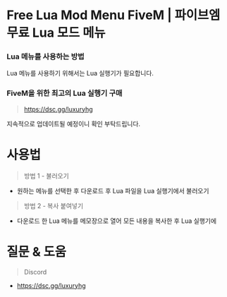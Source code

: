 # Free Lua Mod Menu FiveM | 파이브엠 무료 Lua 모드 메뉴

###  Lua 메뉴를 사용하는 방법
Lua 메뉴를 사용하기 위해서는 Lua 실행기가 필요합니다. 

###  FiveM을 위한 최고의 Lua 실행기 구매
> https://dsc.gg/luxuryhg

지속적으로 업데이트될 예정이니 확인 부탁드립니다.

# 사용법
> 방법 1 - 불러오기
- 원하는 메뉴를 선택한 후 다운로드 후 Lua 파일을 Lua 실행기에서 불러오기

> 방법 2 - 복사 붙여넣기
- 다운로드 한 Lua 메뉴를 메모장으로 열어 모든 내용을 복사한 후 Lua 실행기에 

# 질문 & 도움
> Discord
- https://dsc.gg/luxuryhg
